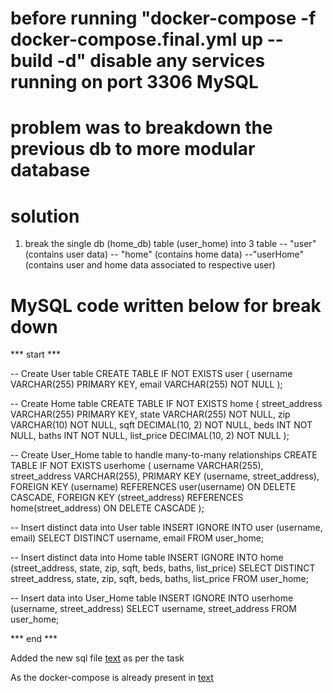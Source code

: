 # before running "docker-compose -f docker-compose.final.yml up --build -d" disable any services running on port 3306 MySQL

# problem was to breakdown the previous db to more modular database

# solution

1. break the single db (home_db) table (user_home) into 3 table
        -- "user" (contains user data)
        -- "home" (contains home data)
        --"userHome" (contains user and home data associated to respective user)

# MySQL code written below for break down

*** start ***

-- Create User table
CREATE TABLE IF NOT EXISTS user (
    username VARCHAR(255) PRIMARY KEY,
    email VARCHAR(255) NOT NULL
);

-- Create Home table
CREATE TABLE IF NOT EXISTS home (
    street_address VARCHAR(255) PRIMARY KEY,
    state VARCHAR(255) NOT NULL,
    zip VARCHAR(10) NOT NULL,
    sqft DECIMAL(10, 2) NOT NULL,
    beds INT NOT NULL,
    baths INT NOT NULL,
    list_price DECIMAL(10, 2) NOT NULL
);

-- Create User_Home table to handle many-to-many relationships
CREATE TABLE IF NOT EXISTS userhome (
    username VARCHAR(255),
    street_address VARCHAR(255),
    PRIMARY KEY (username, street_address),
    FOREIGN KEY (username) REFERENCES user(username) ON DELETE CASCADE,
    FOREIGN KEY (street_address) REFERENCES home(street_address) ON DELETE CASCADE
);

-- Insert distinct data into User table
INSERT IGNORE INTO user (username, email)
SELECT DISTINCT username, email
FROM user_home;

-- Insert distinct data into Home table
INSERT IGNORE INTO home (street_address, state, zip, sqft, beds, baths, list_price)
SELECT DISTINCT street_address, state, zip, sqft, beds, baths, list_price
FROM user_home;

-- Insert data into User_Home table
INSERT IGNORE INTO userhome (username, street_address)
SELECT username, street_address
FROM user_home;

*** end ***

Added the new sql file [text](sql/99_final_db_dump.sql) as per the task

As the docker-compose is already present in [text](docker-compose.final.yml)